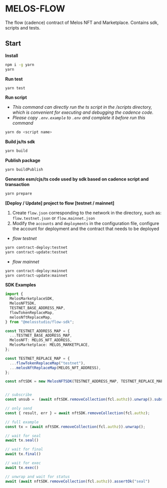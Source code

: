 # MELOS-FLOW

The flow (cadence) contract of Melos NFT and Marketplace. Contains sdk, scripts and tests.

## Start

**Install**

```bash
npm i -g yarn
yarn
```

**Run test**

```bash
yarn test
```

**Run script**

- *This command can directly run the ts script in the /scripts directory, which is convenient for executing and debugging the cadence code.*
- *Please copy `.env.example` to `.env` and complete it before run this command*

```bash
yarn do <script name>
```

**Build js/ts sdk**

```bash
yarn build
```

**Publish package**

```bash
yarn buildPublish
```

**Generate esm/cjs/ts code used by sdk based on cadence script and transaction**

```bash
yarn prepare
```

**[Deploy / Update] project to flow [testnet / mainnet]**

1. Create `flow.json` corresponding to the network in the directory, such as: `flow.testnet.json` or `flow.mainnet.json`
2. Modify the `accounts` and `deployments` in the configuration file, configure the account for deployment and the contract that needs to be deployed

- *flow testnet*

```bash
yarn contract-deploy:testnet
yarn contract-update:testnet
```

- *flow mainnet*

```bash
yarn contract-deploy:mainnet
yarn contract-update:mainnet
```

**SDK Examples**

```typescript
import {
  MelosMarketplaceSDK,
  MelosNFTSDK,
  TESTNET_BASE_ADDRESS_MAP,
  flowTokenReplaceMap,
  melosNftReplaceMap,
} from "@melosstudio/flow-sdk";

const TESTNET_ADDRESS_MAP = {
  ...TESTNET_BASE_ADDRESS_MAP,
  MelosNFT: MELOS_NFT_ADDRESS,
  MelosMarketplace: MELOS_MARKETPLACE,
};

const TESTNET_REPLACE_MAP = {
  ...flowTokenReplaceMap("testnet"),
  ...melosNftReplaceMap(MELOS_NFT_ADDRESS),
};

const nftSDK = new MelosNFTSDK(TESTNET_ADDRESS_MAP, TESTNET_REPLACE_MAP);


// subscribe
const unsub =  (await nftSDK.removeCollection(fcl.authz)).unwrap().subscribe()

// only send
const { result, err } = await nftSDK.removeCollection(fcl.authz);

// full example
const tx = (await nftSDK.removeCollection(fcl.authz)).unwrap();

// wait for seal
await tx.seal()

// wait for final
await tx.final()

// wait for exec
await tx.exec()

// unwrap and wait for status
await (await nftSDK.removeCollection(fcl.authz)).assertOk("seal")
```
